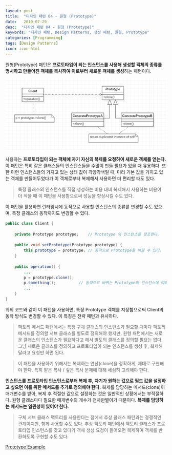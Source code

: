 ```yaml
---
layout: post
title:  "디자인 패턴 04 - 원형 (Prototype)"
date:   2019-07-29
desc:  "디자인 패턴 04 - 원형 (Prototype)"
keywords: "디자인 패턴, Design Patterns, 생성 패턴, 원형, Prototype"
categories: [Programming]
tags: [Design Patterns]
icon: icon-html
---
```


원형(Prototype) 패턴은 **프로토타입이 되는 인스턴스를 사용해 생성할 객체의 종류를 명시하고 만들어진 객체를 복사하여 이로부터 새로운 객체를 생성**하는 패턴이다.

![00.png](/static/assets/img/blog/programming/2019-07-29-design_patterns_04/00.png)

사용자는 **프로토타입이 되는 객체에 자기 자신의 복제를 요청하여 새로운 객체를 얻는다.** 이 패턴은 특히 같은 클래스들의 인스턴스들을 수많이 만들 필요가 있을 때 유용하다. 또한 이런 인스턴스들의 가지고 있는 상태 값이 각양각색일 때, 미리 기본 값을 가지고 있는 객체를 만들어두었다가 이 객체로부터 복제해서 사용하면 더 편리할 때도 있다.

> 특정 클래스의 인스턴스를 직접 생성하는 비용 대비 복제해서 사용하는 비용이 더 적을 때 이 패턴을 사용함으로써 성능을 향상시킬 수도 있다.

이 패턴을 활용하면 런타임시에 동적으로 사용할 인스턴스의 종류를 변경할 수도 있으며, 특정 클래스의 동작까지도 변경할 수 있다.

```java
public class Client {

    private Prototype prototype;    // Prototype 의 인스턴스를 참조한다.

    public void setPrototype(Prototype prototype) {
        this.prototype = prototype; // 동적으로 Prototype을 바꿀 수 있다.
    }

    public operation() {
        ...
        p = prototype.clone();
        p.something();          // 동적으로 바뀌는 Prototype의 인스턴스에 따라 Client의 operation 메서드의 동작을 바꿀 수 있다.
        ...
    }
}
```

위의 코드와 같이 이 패턴을 사용하면, 특정 Prototype 객체를 지정함으로써 Client의 동작 방식도 변경할 수 있다. 이 특징은 전략 패턴과 유사하다.

> 팩토리 메서드 패턴에서는 특정 구체 클래스의 인스턴스가 필요할 때마다 팩토리 메서드를 정의할 서브 클래스를 별도로 정의해야 했지만, 원형 패턴에서는 새로운 클래스의 인스턴스가 필요하다고 해서 별도의 클래스를 정의할 필요는 없다. 그냥 새로운 클래스를 정의하고 프로토타입이 되는 인스턴스를 생성 후, 복제해달라고 요청만 하면 된다.

> 이 패턴을 사용하기 위해서는 복제하는 연산(clone)을 정확하게, 제대로 구현해야 한다. 특히 얕은 복사 / 깊은 복사 문제에 대해 세심히 고려해야 한다.

**인스턴스를 프로토타입 인스턴스로부터 복제 후, 자기가 원하는 값으로 필드 값을 설정하고 싶으면 이를 위한 메서드를 추가로 정의해야 한다.** 복제를 담당하는 메서드(clone)이 매개변수를 받아, 복제 후 적절한 값으로 설정하는 것은 일반적인 상황에서는 부적절하다. 원형 클래스마다 필요한 매개변수의 개수가 천차만별이기 때문이다. **복제를 담당하는 메서드는 일관성이 있어야 한다.**

> 구체 서브 클래스 팩토리를 사용한다는 점에서 추상 클래스 패턴과는 경쟁적인 관계이지만, 함께 사용할 수도 있다. 추상 팩토리 패턴에서 팩토리 클래스가 프로토타입 인스턴스를 갖고 있다가 객체 생성 요청이 들어오면 복제하여 객체를 반환하도록 구현할 수도 있다.

[Prototype Example
](https://github.com/dhsim86/design_pattern_study/commit/87974f2d0f3700bb234d26e5994a568b64923994)